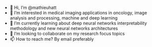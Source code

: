 - 👋 Hi, I’m @mathieuhatt
- 👀 I’m interested in medical imaging applications in oncology, image analysis and processing, machine and deep learning
- 🌱 I’m currently learning about deep neural networks interpretability methodology and new neural networks architectures
- 💞️ I’m looking to collaborate on my research focus topics
- 📫 How to reach me? By email preferably


<!---
mathieuhatt/mathieuhatt is a ✨ special ✨ repository because its `README.md` (this file) appears on your GitHub profile.
You can click the Preview link to take a look at your changes.
--->

